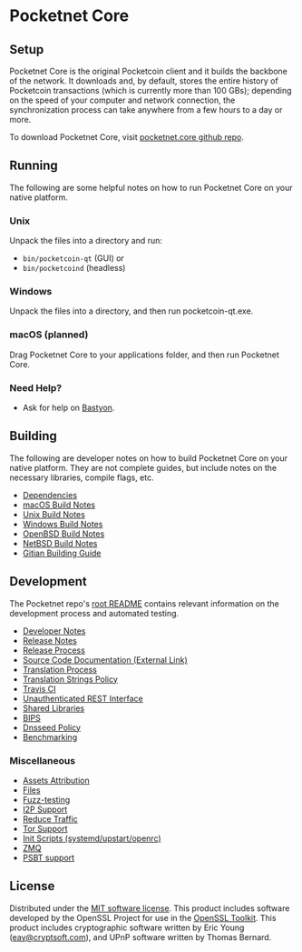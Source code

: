 Pocketnet Core
===============

Setup
---------------------
Pocketnet Core is the original Pocketcoin client and it builds the backbone of the network. It downloads and, by default, stores the entire history of Pocketcoin transactions (which is currently more than 100 GBs); depending on the speed of your computer and network connection, the synchronization process can take anywhere from a few hours to a day or more.

To download Pocketnet Core, visit [pocketnet.core github repo](https://github.com/pocketnetteam/pocketnet.core/releases/).

Running
---------------------
The following are some helpful notes on how to run Pocketnet Core on your native platform.

### Unix

Unpack the files into a directory and run:

- `bin/pocketcoin-qt` (GUI) or
- `bin/pocketcoind` (headless)

### Windows

Unpack the files into a directory, and then run pocketcoin-qt.exe.

### macOS (planned)

Drag Pocketnet Core to your applications folder, and then run Pocketnet Core.

### Need Help?

* Ask for help on [Bastyon](http://webchat.freenode.net?channels=pocketcoin).

Building
---------------------
The following are developer notes on how to build Pocketnet Core on your native platform. They are not complete guides, but include notes on the necessary libraries, compile flags, etc.

- [Dependencies](dependencies.md)
- [macOS Build Notes](build-osx.md)
- [Unix Build Notes](build-unix.md)
- [Windows Build Notes](build-windows.md)
- [OpenBSD Build Notes](build-openbsd.md)
- [NetBSD Build Notes](build-netbsd.md)
- [Gitian Building Guide](gitian-building.md)

Development
---------------------
The Pocketnet repo's [root README](/README.md) contains relevant information on the development process and automated testing.

- [Developer Notes](developer-notes.md)
- [Release Notes](release-notes.md)
- [Release Process](release-process.md)
- [Source Code Documentation (External Link)](https://dev.visucore.com/pocketcoin/doxygen/)
- [Translation Process](translation_process.md)
- [Translation Strings Policy](translation_strings_policy.md)
- [Travis CI](travis-ci.md)
- [Unauthenticated REST Interface](REST-interface.md)
- [Shared Libraries](shared-libraries.md)
- [BIPS](bips.md)
- [Dnsseed Policy](dnsseed-policy.md)
- [Benchmarking](benchmarking.md)

### Miscellaneous
- [Assets Attribution](assets-attribution.md)
- [Files](files.md)
- [Fuzz-testing](fuzzing.md)
- [I2P Support](i2p.md)
- [Reduce Traffic](reduce-traffic.md)
- [Tor Support](tor.md)
- [Init Scripts (systemd/upstart/openrc)](init.md)
- [ZMQ](zmq.md)
- [PSBT support](psbt.md)

License
---------------------
Distributed under the [MIT software license](/COPYING).
This product includes software developed by the OpenSSL Project for use in the [OpenSSL Toolkit](https://www.openssl.org/). This product includes
cryptographic software written by Eric Young ([eay@cryptsoft.com](mailto:eay@cryptsoft.com)), and UPnP software written by Thomas Bernard.
